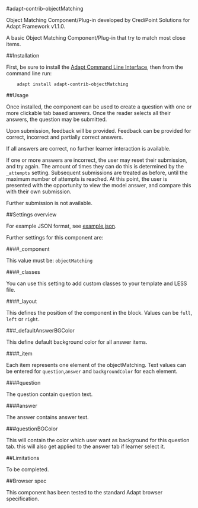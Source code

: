 #adapt-contrib-objectMatching

Object Matching Component/Plug-in developed by CrediPoint Solutions for Adapt Framework v1.1.0.

A basic Object Matching Component/Plug-in that try to match most close items.

##Installation

First, be sure to install the [Adapt Command Line Interface](https://github.com/cajones/adapt-cli), then from the command line run:

		adapt install adapt-contrib-objectMatching

##Usage

Once installed, the component can be used to create a question with one or more clickable tab based answers. Once the reader selects all their answers, the question may be submitted.

Upon submission, feedback will be provided. Feedback can be provided for correct, incorrect and partially correct answers.

If all answers are correct, no further learner interaction is available.

If one or more answers are incorrect, the user may reset their submission, and try again. The amount of times they can do this is determined by the ``_attempts`` setting. Subsequent submissions are treated as before, until the maximum number of attempts is reached. At this point, the user is presented with the opportunity to view the model answer, and compare this with their own submission.

Further submission is not available.

##Settings overview

For example JSON format, see [example.json](https://github.com/CrediPointSolutions/adapt-contrib-objectMatching/blob/master/example.json).

Further settings for this component are:

####_component

This value must be: `objectMatching`

####_classes

You can use this setting to add custom classes to your template and LESS file.

####_layout

This defines the position of the component in the block. Values can be `full`, `left` or `right`.

###_defaultAnswerBGColor

This define default background color for all answer items.

####_item

Each item represents one element of the objectMatching. Text values can be entered for `question`,`answer` and `backgroundColor` for each element.

####question

The question contain question text.

####answer

The answer contains answer text.

###questionBGColor

This will contain the color which user want as background for this question tab. this will also get applied to the answer tab if learner select it.

##Limitations

To be completed.

##Browser spec

This component has been tested to the standard Adapt browser specification.